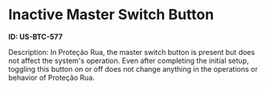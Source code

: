 # Inactive Master Switch Button

**ID: US-BTC-577**

Description: In Proteção Rua, the master switch button is present but does not affect the system's operation. Even after completing the initial setup, toggling this button on or off does not change anything in the operations or behavior of Proteção Rua.